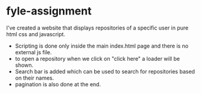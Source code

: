 # fyle-assignment
I've created a website that displays repositories of a specific user in pure html css and javascript.
- Scripting is done only inside the main index.html page and there is no external js file.
- to open a repository when we click on "click here" a loader will be shown.
- Search bar is added which can be used to search for repositories based on their names.
- pagination is also done at the end.
 
